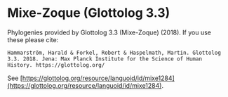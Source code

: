 # Mixe-Zoque (Glottolog 3.3)

Phylogenies provided by Glottolog 3.3 (Mixe-Zoque) (2018). If you use these please cite:

```
Hammarström, Harald & Forkel, Robert & Haspelmath, Martin. Glottolog 3.3. 2018. Jena: Max Planck Institute for the Science of Human History. https://glottolog.org/
```

See  [https://glottolog.org/resource/languoid/id/mixe1284](https://glottolog.org/resource/languoid/id/mixe1284).

